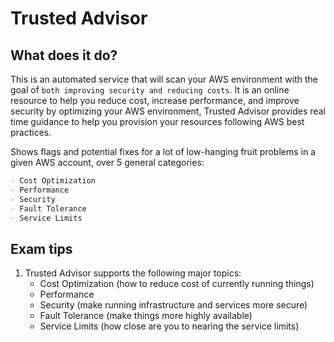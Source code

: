 # Trusted Advisor

## What does it do?

This is an automated service that will scan your AWS environment with the goal of `both improving security and reducing costs`. It is an online resource to help you reduce cost, increase performance, and improve security by optimizing your AWS environment, Trusted Advisor provides real time guidance to help you provision your resources following AWS best practices.

Shows flags and potential fixes for a lot of low-hanging fruit problems in a given AWS account, over 5 general categories:

```markdown
- Cost Optimization
- Performance
- Security
- Fault Tolerance
- Service Limits
```

## Exam tips

1. Trusted Advisor supports the following major topics:
    - Cost Optimization (how to reduce cost of currently running things)
    - Performance
    - Security (make running infrastructure and services more secure)
    - Fault Tolerance (make things more highly available)
    - Service Limits (how close are you to nearing the service limits)